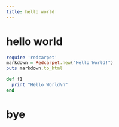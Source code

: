 ```yaml
---
title: hello world
---
```


# hello world

```ruby
require 'redcarpet'
markdown = Redcarpet.new("Hello World!")
puts markdown.to_html
```

```ruby
def f1
  print "Hello World\n"
end
```

# bye
